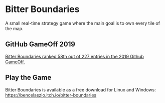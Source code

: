 # Bitter Boundaries

A small real-time strategy game where the main goal is to own every tile of the map.

## GitHub GameOff 2019

[Bitter Boundaries ranked 58th out of 227 entries in the 2019 Github GameOff.](https://itch.io/jam/game-off-2019/results?page=3)

## Play the Game

Bitter Boundaries is available as a free download for Linux and Windows: <https://bencelaszlo.itch.io/bitter-boundaries>
